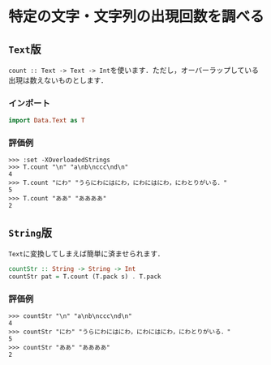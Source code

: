 特定の文字・文字列の出現回数を調べる
====================================

## ``Text``版

``count :: Text -> Text -> Int``を使います．ただし，オーバーラップしている出現は数えないものとします．

### インポート

```haskell
import Data.Text as T
```

### 評価例

```
>>> :set -XOverloadedStrings
>>> T.count "\n" "a\nb\nccc\nd\n"
4
>>> T.count "にわ" "うらにわにはにわ，にわにはにわ，にわとりがいる．"
5
>>> T.count "ああ" "ああああ"
2
```

## ``String``版

``Text``に変換してしまえば簡単に済ませられます．

```haskell
countStr :: String -> String -> Int
countStr pat = T.count (T.pack s) . T.pack
```

### 評価例

```
>>> countStr "\n" "a\nb\nccc\nd\n"
4
>>> countStr "にわ" "うらにわにはにわ，にわにはにわ，にわとりがいる．"
5
>>> countStr "ああ" "ああああ"
2
```
